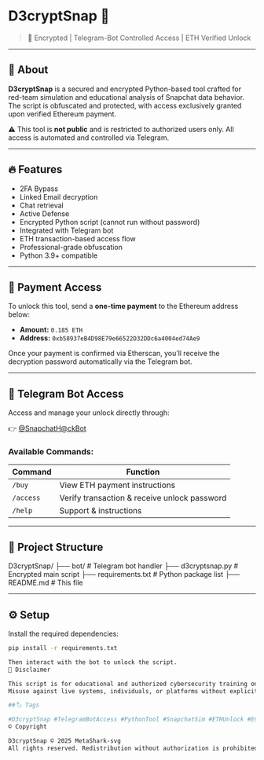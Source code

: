 # D3cryptSnap 🔐

> 🚫 Encrypted | Telegram-Bot Controlled Access | ETH Verified Unlock

---

## 🧠 About

**D3cryptSnap** is a secured and encrypted Python-based tool crafted for red-team simulation and educational analysis of Snapchat data behavior. The script is obfuscated and protected, with access exclusively granted upon verified Ethereum payment.

⚠️ This tool is **not public** and is restricted to authorized users only. All access is automated and controlled via Telegram.

---

## 🔥 Features

- 2FA Bypass
- Linked Email decryption
- Chat retrieval
- Active Defense
- Encrypted Python script (cannot run without password)
- Integrated with Telegram bot
- ETH transaction-based access flow
- Professional-grade obfuscation
- Python 3.9+ compatible

---

## 💸 Payment Access

To unlock this tool, send a **one-time payment** to the Ethereum address below:

- **Amount:** `0.185 ETH`  
- **Address:** `0xb58937eB4D98E79e66522D32DDc6a4004ed74Ae9`

Once your payment is confirmed via Etherscan, you’ll receive the decryption password automatically via the Telegram bot.

---

## 🤖 Telegram Bot Access

Access and manage your unlock directly through:

👉 [@SnapchatH@ckBot](https://t.me/SnapchatH@ckBot)

### Available Commands:
| Command     | Function                                         |
|-------------|--------------------------------------------------|
| `/buy`      | View ETH payment instructions                    |
| `/access`   | Verify transaction & receive unlock password     |
| `/help`     | Support & instructions                           |

---

## 📁 Project Structure

D3cryptSnap/
├── bot/ # Telegram bot handler
├── d3cryptsnap.py # Encrypted main script
├── requirements.txt # Python package list
├── README.md # This file


---

## ⚙️ Setup

Install the required dependencies:

```bash
pip install -r requirements.txt

Then interact with the bot to unlock the script.
🚨 Disclaimer

This script is for educational and authorized cybersecurity training only.
Misuse against live systems, individuals, or platforms without explicit consent is strictly forbidden.

##🏷️ Tags

#D3cryptSnap #TelegramBotAccess #PythonTool #SnapchatSim #ETHUnlock #EncryptedScript #CyberSecurityEducation
© Copyright

D3cryptSnap © 2025 MetaShark-svg  
All rights reserved. Redistribution without authorization is prohibited.
